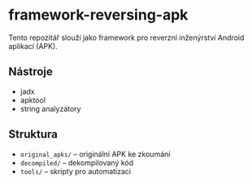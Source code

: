 # framework-reversing-apk

Tento repozitář slouží jako framework pro reverzní inženýrství Android aplikací (APK).

## Nástroje
- jadx
- apktool
- string analyzátory

## Struktura
- `original_apks/` – originální APK ke zkoumání
- `decompiled/` – dekompilovaný kód
- `tools/` – skripty pro automatizaci
